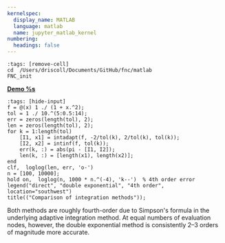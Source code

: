```yaml
---
kernelspec:
  display_name: MATLAB
  language: matlab
  name: jupyter_matlab_kernel
numbering:
  headings: false
---
```

```{code-cell}
:tags: [remove-cell]
cd  /Users/driscoll/Documents/GitHub/fnc/matlab
FNC_init
```
[**Demo %s**](#demo-improper-intinf)

```{code-cell}
:tags: [hide-input]
f = @(x) 1 ./ (1 + x.^2);
tol = 1 ./ 10.^(5:0.5:14);
err = zeros(length(tol), 2);
len = zeros(length(tol), 2);
for k = 1:length(tol)
    [I1, x1] = intadapt(f, -2/tol(k), 2/tol(k), tol(k));
    [I2, x2] = intinf(f, tol(k));
    err(k, :) = abs(pi - [I1, I2]);
    len(k, :) = [length(x1), length(x2)];
end
clf,  loglog(len, err, 'o-')   
n = [100, 10000];
hold on,  loglog(n, 1000 * n.^(-4), 'k--')  % 4th order error
legend("direct", "double exponential", "4th order", location="southwest")
title(("Comparison of integration methods"));
```

Both methods are roughly fourth-order due to Simpson's formula in the underlying adaptive integration method. At equal numbers of evaluation nodes, however, the double exponential method is consistently 2–3 orders of magnitude more accurate.
